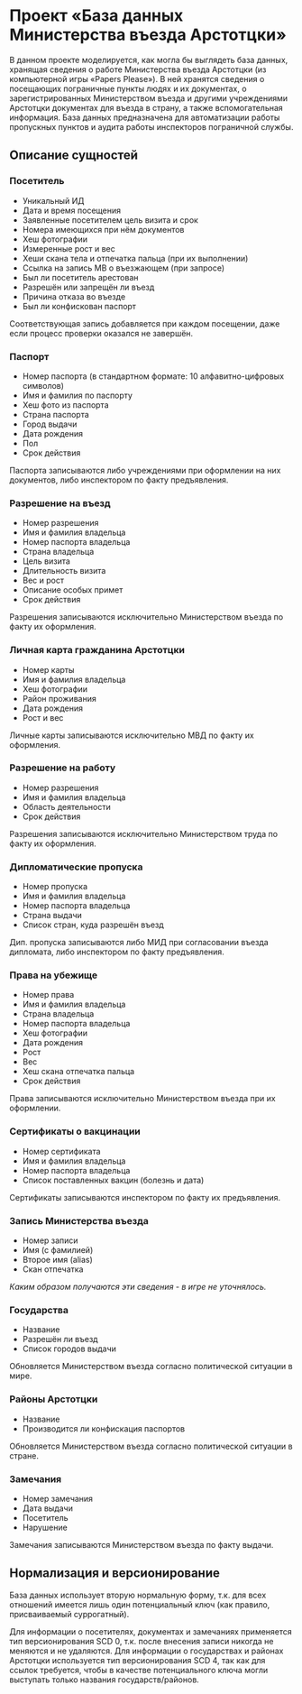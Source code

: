 # Проект «База данных Министерства въезда Арстотцки»

В данном проекте моделируется, как могла бы выглядеть база данных, хранящая сведения о работе Министерства въезда Арстотцки (из компьютерной игры «Papers Please»). В ней хранятся сведения о посещающих пограничные пункты людях и их документах, о зарегистрированных Министерством въезда и другими учреждениями Арстотцки документах для въезда в страну, а также вспомогательная информация. База данных предназначена для автоматизации работы пропускных пунктов и аудита работы инспекторов пограничной службы.

## Описание сущностей

### Посетитель

- Уникальный ИД 
- Дата и время посещения
- Заявленные посетителем цель визита и срок
- Номера имеющихся при нём документов
- Хеш фотографии
- Измеренные рост и вес
- Хеши скана тела и отпечатка пальца (при их выполнении)
- Ссылка на запись МВ о въезжающем (при запросе)
- Был ли посетитель арестован
- Разрешён или запрещён ли въезд
- Причина отказа во въезде
- Был ли конфискован паспорт

Соответствующая запись добавляется при каждом посещении, даже если процесс проверки оказался не завершён.

### Паспорт

- Номер паспорта (в стандартном формате: 10 алфавитно-цифровых символов)
- Имя и фамилия по паспорту
- Хеш фото из паспорта
- Страна паспорта
- Город выдачи
- Дата рождения
- Пол
- Срок действия

Паспорта записываются либо учреждениями при оформлении на них документов, либо инспектором по факту предъявления.

### Разрешение на въезд

- Номер разрешения
- Имя и фамилия владельца
- Номер паспорта владельца
- Страна владельца
- Цель визита
- Длительность визита
- Вес и рост
- Описание особых примет
- Срок действия

Разрешения записываются исключительно Министерством въезда по факту их оформления.

### Личная карта гражданина Арстотцки

- Номер карты
- Имя и фамилия владельца
- Хеш фотографии
- Район проживания
- Дата рождения
- Рост и вес

Личные карты записываются исключительно МВД по факту их оформления.

### Разрешение на работу

- Номер разрешения
- Имя и фамилия владельца
- Область деятельности
- Срок действия

Разрешения записываются исключительно Министерством труда по факту их оформления.

### Дипломатические пропуска

- Номер пропуска
- Имя и фамилия владельца
- Номер паспорта владельца
- Страна выдачи
- Список стран, куда разрешён въезд

Дип. пропуска записываются либо МИД при согласовании въезда дипломата, либо инспектором по факту предъявления.

### Права на убежище

- Номер права
- Имя и фамилия владельца
- Страна владельца
- Номер паспорта владельца
- Хеш фотографии
- Дата рождения
- Рост
- Вес
- Хеш скана отпечатка пальца
- Срок действия

Права записываются исключительно Министерством въезда при их оформлении.

### Сертификаты о вакцинации

- Номер сертификата
- Имя и фамилия владельца
- Номер паспорта владельца
- Список поставленных вакцин (болезнь и дата)

Сертификаты записываются инспектором по факту их предъявления.

### Запись Министерства въезда

- Номер записи
- Имя (с фамилией)
- Второе имя (alias)
- Скан отпечатка

*Каким образом получаются эти сведения - в игре не уточнялось.*

### Государства

- Название
- Разрешён ли въезд
- Список городов выдачи

Обновляется Министерством въезда согласно политической ситуации в мире.

### Районы Арстотцки

- Название
- Производится ли конфискация паспортов

Обновляется Министерством въезда согласно политической ситуации в стране.

### Замечания

- Номер замечания
- Дата выдачи
- Посетитель
- Нарушение

Замечания записываются Министерством въезда по факту выдачи.

## Нормализация и версионирование

База данных использует вторую нормальную форму, т.к. для всех отношений имеется лишь один потенциальный ключ (как правило, присваиваемый суррогатный).

Для информации о посетителях, документах и замечаниях применяется тип версионирования SCD 0, т.к. после внесения записи никогда не меняются и не удаляются. Для информации о государствах и районах Арстотцки используется тип версионирования SCD 4, так как для ссылок требуется, чтобы в качестве потенциального ключа могли выступать только названия государств/районов.